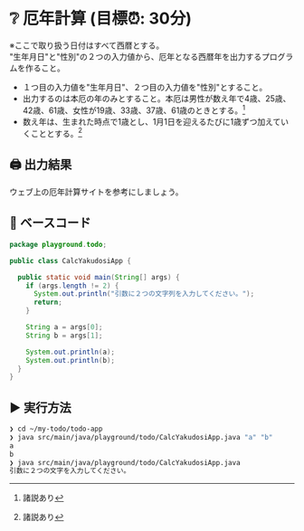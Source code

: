 # ❔ 厄年計算 (目標⏰: 30分)

※ここで取り扱う日付はすべて西暦とする。  
"生年月日"と"性別"の２つの入力値から、厄年となる西暦年を出力するプログラムを作ること。

- １つ目の入力値を"生年月日"、２つ目の入力値を"性別"とすること。
- 出力するのは本厄の年のみとすること。本厄は男性が数え年で4歳、25歳、42歳、61歳、女性が19歳、33歳、37歳、61歳のときとする。[^1]
- 数え年は、生まれた時点で1歳とし、1月1日を迎えるたびに1歳ずつ加えていくこととする。[^1]

[^1]: 諸説あり

## 🖨️ 出力結果

ウェブ上の厄年計算サイトを参考にしましょう。

## 🔰 ベースコード

```java title="CalcYakudosiApp.java"
package playground.todo;

public class CalcYakudosiApp {

  public static void main(String[] args) {
    if (args.length != 2) {
      System.out.println("引数に２つの文字列を入力してください。");
      return;
    }

    String a = args[0];
    String b = args[1];

    System.out.println(a);
    System.out.println(b);
  }
}
```

## ▶️ 実行方法

```bash title="Windows Terminal"
❯ cd ~/my-todo/todo-app
❯ java src/main/java/playground/todo/CalcYakudosiApp.java "a" "b"
a
b
❯ java src/main/java/playground/todo/CalcYakudosiApp.java
引数に２つの文字を入力してください。
```
